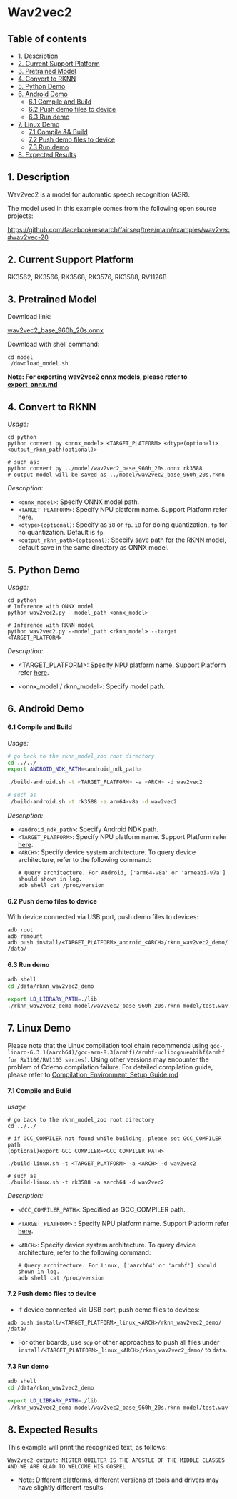 # Wav2vec2

## Table of contents

- [1. Description](#1-description)
- [2. Current Support Platform](#2-current-support-platform)
- [3. Pretrained Model](#3-pretrained-model)
- [4. Convert to RKNN](#4-convert-to-rknn)
- [5. Python Demo](#5-python-demo)
- [6. Android Demo](#6-android-demo)
  - [6.1 Compile and Build](#61-compile-and-build)
  - [6.2 Push demo files to device](#62-push-demo-files-to-device)
  - [6.3 Run demo](#63-run-demo)
- [7. Linux Demo](#7-linux-demo)
  - [7.1 Compile \&\& Build](#71-compile-and-build)
  - [7.2 Push demo files to device](#72-push-demo-files-to-device)
  - [7.3 Run demo](#73-run-demo)
- [8. Expected Results](#8-expected-results)



## 1. Description

Wav2vec2 is a model for automatic speech recognition (ASR).

The model used in this example comes from the following open source projects:  

https://github.com/facebookresearch/fairseq/tree/main/examples/wav2vec#wav2vec-20



## 2. Current Support Platform

RK3562, RK3566, RK3568, RK3576, RK3588, RV1126B

## 3. Pretrained Model

Download link: 

[wav2vec2_base_960h_20s.onnx](https://ftrg.zbox.filez.com/v2/delivery/data/95f00b0fc900458ba134f8b180b3f7a1/examples/wav2vec2/wav2vec2_base_960h_20s.onnx)

Download with shell command:

```
cd model
./download_model.sh
```

**Note:  For exporting wav2vec2 onnx models, please refer to [export_onnx.md](./export_onnx.md)**


## 4. Convert to RKNN

*Usage:*

```shell
cd python
python convert.py <onnx_model> <TARGET_PLATFORM> <dtype(optional)> <output_rknn_path(optional)>

# such as: 
python convert.py ../model/wav2vec2_base_960h_20s.onnx rk3588
# output model will be saved as ../model/wav2vec2_base_960h_20s.rknn
```

*Description:*

- `<onnx_model>`: Specify ONNX model path.
- `<TARGET_PLATFORM>`: Specify NPU platform name. Support Platform refer [here](#2-current-support-platform).
- `<dtype>(optional)`: Specify as `i8` or `fp`. `i8` for doing quantization, `fp` for no quantization. Default is `fp`.
- `<output_rknn_path>(optional)`: Specify save path for the RKNN model, default save in the same directory as ONNX model.



## 5. Python Demo

*Usage:*

```shell
cd python
# Inference with ONNX model
python wav2vec2.py --model_path <onnx_model>

# Inference with RKNN model
python wav2vec2.py --model_path <rknn_model> --target <TARGET_PLATFORM>
```
*Description:*
- <TARGET_PLATFORM>: Specify NPU platform name. Support Platform refer [here](#2-current-support-platform).

- <onnx_model / rknn_model>: Specify model path.



## 6. Android Demo

#### 6.1 Compile and Build

*Usage:*

```sh
# go back to the rknn_model_zoo root directory
cd ../../
export ANDROID_NDK_PATH=<android_ndk_path>

./build-android.sh -t <TARGET_PLATFORM> -a <ARCH> -d wav2vec2

# such as 
./build-android.sh -t rk3588 -a arm64-v8a -d wav2vec2
```

*Description:*
- `<android_ndk_path>`: Specify Android NDK path.
- `<TARGET_PLATFORM>`: Specify NPU platform name. Support Platform refer [here](#2-current-support-platform).
- `<ARCH>`: Specify device system architecture. To query device architecture, refer to the following command:
	```shell
	# Query architecture. For Android, ['arm64-v8a' or 'armeabi-v7a'] should shown in log.
	adb shell cat /proc/version
	```

#### 6.2 Push demo files to device

With device connected via USB port, push demo files to devices:

```shell
adb root
adb remount
adb push install/<TARGET_PLATFORM>_android_<ARCH>/rknn_wav2vec2_demo/ /data/
```

#### 6.3 Run demo

```sh
adb shell
cd /data/rknn_wav2vec2_demo

export LD_LIBRARY_PATH=./lib
./rknn_wav2vec2_demo model/wav2vec2_base_960h_20s.rknn model/test.wav
```


## 7. Linux Demo

Please note that the Linux compilation tool chain recommends using `gcc-linaro-6.3.1(aarch64)/gcc-arm-8.3(armhf)/armhf-uclibcgnueabihf(armhf for RV1106/RV1103 series)`. Using other versions may encounter the problem of Cdemo compilation failure. For detailed compilation guide, please refer to [Compilation_Environment_Setup_Guide.md](../../docs/Compilation_Environment_Setup_Guide.md)

#### 7.1 Compile and Build

*usage*

```shell
# go back to the rknn_model_zoo root directory
cd ../../

# if GCC_COMPILER not found while building, please set GCC_COMPILER path
(optional)export GCC_COMPILER=<GCC_COMPILER_PATH>

./build-linux.sh -t <TARGET_PLATFORM> -a <ARCH> -d wav2vec2

# such as 
./build-linux.sh -t rk3588 -a aarch64 -d wav2vec2
```

*Description:*

- `<GCC_COMPILER_PATH>`: Specified as GCC_COMPILER path.
- `<TARGET_PLATFORM>` : Specify NPU platform name. Support Platform refer [here](#2-current-support-platform).
- `<ARCH>`: Specify device system architecture. To query device architecture, refer to the following command: 
  
  ```shell
  # Query architecture. For Linux, ['aarch64' or 'armhf'] should shown in log.
  adb shell cat /proc/version
  ```

#### 7.2 Push demo files to device

- If device connected via USB port, push demo files to devices:

```shell
adb push install/<TARGET_PLATFORM>_linux_<ARCH>/rknn_wav2vec2_demo/ /data/
```

- For other boards, use `scp` or other approaches to push all files under `install/<TARGET_PLATFORM>_linux_<ARCH>/rknn_wav2vec2_demo/` to `data`.

#### 7.3 Run demo

```sh
adb shell
cd /data/rknn_wav2vec2_demo

export LD_LIBRARY_PATH=./lib
./rknn_wav2vec2_demo model/wav2vec2_base_960h_20s.rknn model/test.wav
```


## 8. Expected Results

This example will print the recognized text, as follows:
```
Wav2vec2 output: MISTER QUILTER IS THE APOSTLE OF THE MIDDLE CLASSES AND WE ARE GLAD TO WELCOME HIS GOSPEL
```

- Note: Different platforms, different versions of tools and drivers may have slightly different results.